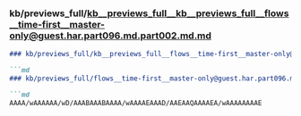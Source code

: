 ### kb/previews_full/kb__previews_full__kb__previews_full__flows__time-first__master-only@guest.har.part096.md.part002.md.md

```md
### kb/previews_full/kb__previews_full__flows__time-first__master-only@guest.har.part096.md.part002.md

```md
### kb/previews_full/flows__time-first__master-only@guest.har.part096.md (part 002)

```md
AAAA/wAAAAAA/wD/AAABAAABAAAA/wAAAAEAAAD/AAEAAQAAAAEA/wAAAAAAAAE
```

```

```

```
